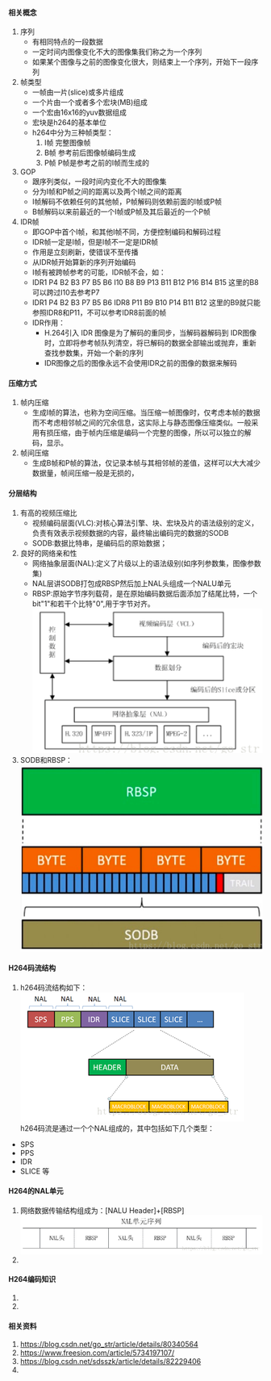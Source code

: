 #### 相关概念
1. 序列
    * 有相同特点的一段数据
    * 一定时间内图像变化不大的图像集我们称之为一个序列
    * 如果某个图像与之前的图像变化很大，则结束上一个序列，开始下一段序列
2. 帧类型
    * 一帧由一片(slice)或多片组成
    * 一个片由一个或者多个宏块(MB)组成
    * 一个宏由16x16的yuv数据组成
    * 宏块是h264的基本单位
    * h264中分为三种帧类型：
        1. I帧 完整图像帧
        2. B帧 参考前后图像帧编码生成
        3. P帧 P帧是参考之前的I帧而生成的
3. GOP
    * 跟序列类似，一段时间内变化不大的图像集
    * 分为I帧和P帧之间的距离以及两个I帧之间的距离
    * I帧解码不依赖任何的其他帧，P帧解码则依赖前面的I帧或P帧
    * B帧解码以来前最近的一个I帧或P帧及其后最近的一个P帧
4. IDR帧
    * 即GOP中首个I帧，和其他I帧不同，方便控制编码和解码过程
    * IDR帧一定是I帧，但是I帧不一定是IDR帧
    * 作用是立刻刷新，使错误不至传播
    * 从IDR帧开始算新的序列开始编码
    * I帧有被跨帧参考的可能，IDR帧不会，如：
    + IDR1 P4 B2 B3   P7   B5 B6   I10   B8   B9 P13 B11 B12 P16 B14 B15 这里的B8可以跨过I10去参考P7
    + IDR1 P4 B2 B3 P7 B5 B6   IDR8   P11   B9   B10 P14 B11 B12 这里的B9就只能参照IDR8和P11，不可以参考IDR8前面的帧
    + IDR作用：
        * H.264引入 IDR 图像是为了解码的重同步，当解码器解码到 IDR图像时，立即将参考帧队列清空，将已解码的数据全部输出或抛弃，重新查找参数集，开始一个新的序列
        * IDR图像之后的图像永远不会使用IDR之前的图像的数据来解码 

#### 压缩方式
1. 帧内压缩
    * 生成I帧的算法，也称为空间压缩。当压缩一帧图像时，仅考虑本帧的数据而不考虑相邻帧之间的冗余信息，这实际上与静态图像压缩类似。一般采用有损压缩，由于帧内压缩是编码一个完整的图像，所以可以独立的解码，显示。
2. 帧间压缩
    * 生成B帧和P帧的算法，仅记录本帧与其相邻帧的差值，这样可以大大减少数据量，帧间压缩一般是无损的，

#### 分层结构
1. 有高的视频压缩比
    * 视频编码层面(VLC):对核心算法引擎、块、宏块及片的语法级别的定义，负责有效表示视频数据的内容，最终输出编码完的数据的SODB
    * SODB:数据比特串，是编码后的原始数据；
2. 良好的网络亲和性
    * 网络抽象层面(NAL):定义了片级以上的语法级别(如序列参数集，图像参数集)
    * NAL层讲SODB打包成RBSP然后加上NAL头组成一个NALU单元
    * RBSP:原始字节序列载荷，是在原始编码数据后面添加了结尾比特，一个bit"1"和若干个比特"0",用于字节对齐。
    ![VLC_NAL](./VCL_NAL.png)
3. SODB和RBSP：
![SODB](./sodb.png)

#### H264码流结构
1. h264码流结构如下：
![h264](./h264码流结构.png)
h264码流是通过一个个NAL组成的，其中包括如下几个类型：
* SPS
* PPS
* IDR
* SLICE
等

#### H264的NAL单元
1. 网络数据传输结构组成为：[NALU Header]+[RBSP]
![NAL单元序列](./NAL单元序列.png)
2. 

#### H264编码知识
1. 
2. 

#### 

#### 相关资料
1. https://blog.csdn.net/go_str/article/details/80340564
2. https://www.freesion.com/article/5734197107/
3. https://blog.csdn.net/sdsszk/article/details/82229406
4. 